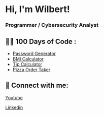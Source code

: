 <h1> Hi, I'm Wilbert! 
<h3> Programmer / Cybersecurity Analyst

<h2>👨‍💻 100 Days of Code :</h2>

  - [Password Generator](https://github.com/Wilbert-CyberSec/100-Days-of-Code.git)
  - [BMI Calculator](https://github.com/Wilbert-Belgica/BMI-Calculator.git)
  - [Tip Calculator](https://github.com/Wilbert-Belgica/Tip-Calculator.git)
  - [Pizza Order Taker](https://github.com/Wilbert-Belgica/Pizza-Order-Taker.git)

<h2> 🤳 Connect with me:</h2>

[Youtube](https://www.youtube.com/@BossWilbert)

[Linkedin](https://linkedin.com/in/wilbertbelgica)
